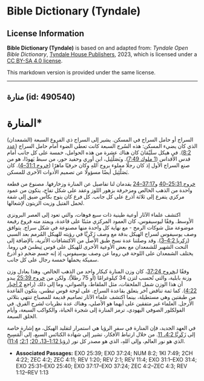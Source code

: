 # Bible Dictionary (Tyndale)

## License Information

**Bible Dictionary (Tyndale)** is based on and adapted from: _Tyndale Open Bible Dictionary_, [Tyndale House Publishers](https://tyndaleopenresources.com/), 2023, which is licensed under a [CC BY-SA 4.0 license](https://creativecommons.org/licenses/by-sa/4.0/legalcode.en).

This markdown version is provided under the same license.



--------------------------------

## منارة (id: 490540)

المنارة\*
=========

السراج أو حامل السراج في المسكن. يشير إلى السراج ذي الفروع السبعة (الشمعدان) الذي كان يضيء المسكن: هذه السُرج السبعة كانت تعطي الضوء أمام حامل السراج ([عدد 8:2](https://ref.ly/Num8:2)). في هيكل سلَيْمَانَ كان هناك عشرة من هذه الحوامل، خمسة على كل جانب أمام قدس الأقداس ([1 ملوك 7:49](https://ref.ly/1Kgs7:49)). وبَصَلْئِيل، ابن أورِي وحفيد حور، من سبط يَهوذَا، هو من صنع السراج الأول إذ كان رجلًا مملوء بروح ٱللهِ وكان حرفيًا ماهرًا ([خروج 31:1–4](https://ref.ly/Exod31:1-Exod31:4)). كان بَصَلْئِيل أيضًا مسؤولًا عن تصميم الأدوات الأخرى للمسكن.

[خروج 25:31–40](https://ref.ly/Exod25:31-Exod25:40) و[37:17–24](https://ref.ly/Exod37:17-Exod37:24) يقدمان لنا تفاصيل عن المنارة وزخارفها. مصنوع من قطعة واحدة من الذهب الخالص ومزخرفة بزهور اللوز وعقد على شكل تفاح، يتكون من عمود مركزي يتفرع إلى ثلاثة أذرع على كل جانب. كل فرع كان يتوج بكأس ضيق إلى شفة لحمل الفتيل وزيت الزيتون لإشعالها.

اكتشف علماء الآثار أوعية طينية ذات سبع فوهات، والتي تعود إلى العصر البرونزي الأوسط. وفقًا ليوسيفوس، كان العمود المركزي مثبتًا على قاعدة، ويمتد منه فروع رفيعة موضوعة مثل شوكات الرمح \- مع نهاية كل واحدة منها مصنوعة في شكل سراج. يتوافق وصف يوسيفوس لسراج الهيكل بدقة مع وصف زَكَرِيَّا في رؤيته للهيكل المُرمم بعد السبي ([زكريا 4:2–3](https://ref.ly/Zech4:2-Zech4:3)). وقد وصلتنا عدة نسخ طبق الأصل من الاكتشافات الأثرية، بالإضافة إلى النحت الشهير للشمعدان مع بعض الأوعية الأخرى للهيكل على قوس تِيطسَ في روما. يختلف الشمعدان على اللوحة في روما عن وصف يوسيفوس، إذ إنه جسم ضخم ذو أذرع سميكة يحملها خمسة رجال على كل جانب.

وفقًا لـ[خروج 37:24](https://ref.ly/Exod37:24)، كان وزن المنارة كيكار واحد من الذهب الخالص. وهذا يعادل وزن وزنة بابلية، والتي تُحسب لتزن 34 كيلوغرامًا (أو 75 رطلاً). ولكن من [خروج 25:39](https://ref.ly/Exod25:39) يبدو أن هذا الوزن شمل الملحقات، مثل الملقاط، والصواني، وما إلى ذلك (راجع [2 أخبار 4:22](https://ref.ly/2Chr4:22)). كما ثمة تناقض آخر يتعلق بقاعدة السراج. على لوحة قوس تيطس، يتكون القاعدة من طبقتين وهي مستطيلة، بينما اكتشف علماء الآثار تصاميم قديمة للمصباح تنتهي بثلاثي الأرجل. العلماء غير متفقين على أيهما هو الأصلي، وهناك عدة نظريات لشرح الفرق. في الفولكلور الصوفي اليهودي، ترمز المنارة إلى شجرة الحياة، والكواكب السبعة، وأيام الخلق السبعة.

في العهد الجديد، فإن المنارة في سفر الرؤيا هي استمرار لتقليد الهيكل، مع إشارة خاصة إلى [زَكَرِيَّا 4:2، 11](https://ref.ly/Zech4:2,Zech4:11). من خلال ارتباط الأفكار، تشير إلى شهادة الكنائس السبع، إلى ٱلْمَسِيحِ الذي هو نور العالم، وإلى ٱللهِ، الذي هو مصدر كل نور ([رؤيا 1:12–13، 20؛](https://ref.ly/Rev1:12-Rev1:13,Rev1:20) [2:1؛](https://ref.ly/Rev2:1) [11:4](https://ref.ly/Rev11:4)).

* **Associated Passages:** EXO 25:39; EXO 37:24; NUM 8:2; 1KI 7:49; 2CH 4:22; ZEC 4:2; ZEC 4:11; REV 1:20; REV 2:1; REV 11:4; EXO 31:1–EXO 31:4; EXO 25:31–EXO 25:40; EXO 37:17–EXO 37:24; ZEC 4:2–ZEC 4:3; REV 1:12–REV 1:13

